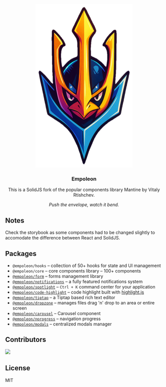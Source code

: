 <div align="center">
  <a href="https://github.com/empoleondev/empoleon">
    <img src="./images/logo.png" alt="Logo">
  </a>
  <h3 align="center">Empoleon</h3>
  <p align="center">
    This is a SolidJS fork of the popular components library Mantine by Vitaly Rtishchev.
  </p>
  <p align="center">
    <i>Push the envelope, watch it bend.</i>
  </p>
</div>

## Notes

Check the storybook as some components had to be changed slightly to accomodate the difference between React and SolidJS.

## Packages

- `@empoleon/hooks` – collection of 50+ hooks for state and UI management
- `@empoleon/core` – core components library – 100+ components
- [`@empoleon/form`](https://mantine.dev/form/use-form) – forms management library
- [`@empoleon/notifications`](https://mantine.dev/x/notifications) – a fully featured notifications system
- [`@empoleon/spotlight`](https://mantine.dev/x/spotlight) – `Ctrl + K` command center for your application
- [`@empoleon/code-highlight`](https://mantine.dev/x/code-highlight/) – code highlight built with [highlight.js](https://highlightjs.org/)
- [`@empoleon/tiptap`](https://mantine.dev/x/tiptap) – a Tiptap based rich text editor
- [`@empoleon/dropzone`](https://mantine.dev/x/dropzone) – manages files drag 'n' drop to an area or entire screen
- [`@empoleon/carousel`](https://mantine.dev/x/carousel) – Carousel component
- [`@empoleon/nprogress`](https://mantine.dev/x/nprogress) – navigation progress
- [`@empoleon/modals`](https://mantine.dev/x/modals) – centralized modals manager


## Contributors

<a href="https://github.com/paulm17">
  <img src="https://avatars.githubusercontent.com/u/387463?s=60&v=4" />
</a>

## License

MIT
